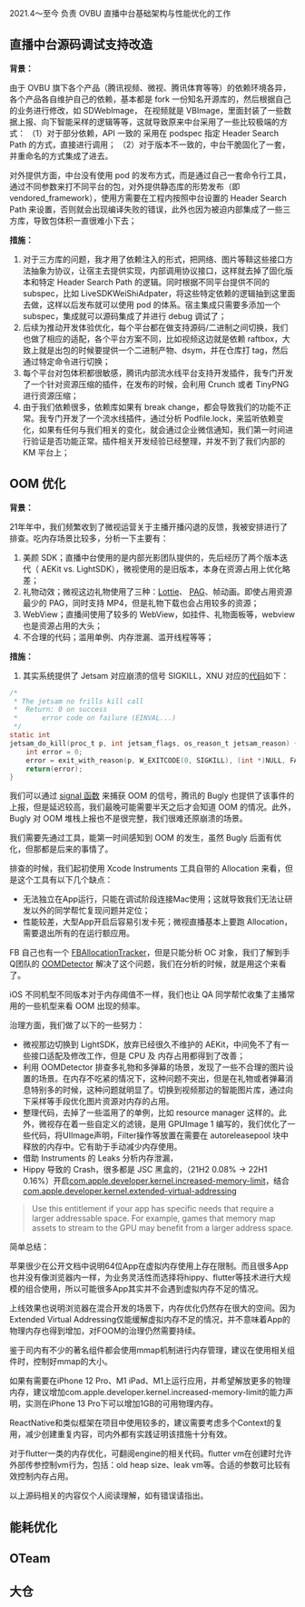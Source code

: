 2021.4～至今 负责 OVBU 直播中台基础架构与性能优化的工作

## 直播中台源码调试支持改造

**背景：**

由于 OVBU 旗下各个产品（腾讯视频、微视、腾讯体育等等）的依赖环境各异，各个产品各自维护自己的依赖，基本都是 fork 一份知名开源库的，然后根据自己的业务进行修改，如 SDWebImage， 在视频就是 VBImage，里面封装了一些数据上报、向下智能采样的逻辑等等，这就导致原来中台采用了一些比较极端的方式：
（1）对于部分依赖，API 一致的 采用在 podspec 指定 Header Search Path 的方式，直接进行调用；
（2）对于版本不一致的，中台干脆固化了一套，并重命名的方式集成了进去。

对外提供方面，中台没有使用 pod 的发布方式，而是通过自己一套命令行工具，通过不同参数来打不同平台的包，对外提供静态库的形势发布（即 vendored_framework），使用方需要在工程内按照中台设置的 Header Search Path 来设置，否则就会出现编译失败的错误，此外也因为被迫内部集成了一些三方库，导致包体积一直很难小下去；

**措施：**

1. 对于三方库的问题，我才用了依赖注入的形式，把网络、图片等鞥这些接口方法抽象为协议，让宿主去提供实现，内部调用协议接口，这样就去掉了固化版本和特定 Header Search Path 的逻辑。同时根据不同平台提供不同的 subspec，比如 LiveSDKWeiShiAdpater，将这些特定依赖的逻辑抽到这里面去做，这样以后发布就可以使用 pod 的体系。宿主集成只需要多添加一个 subspec，集成就可以源码集成了并进行 debug 调试了；
2. 后续为推动开发体验优化，每个平台都在做支持源码/二进制之间切换，我们也做了相应的适配，各个平台方案不同，比如视频这边就是依赖 raftbox，大致上就是出包的时候要提供一个二进制产物、dsym，并在仓库打 tag，然后通过特定命令进行切换；
3. 每个平台对包体积都很敏感，腾讯内部流水线平台支持开发插件，我专门开发了一个针对资源压缩的插件，在发布的时候，会利用 Crunch 或者 TinyPNG 进行资源压缩；
4. 由于我们依赖很多，依赖库如果有 break change，都会导致我们的功能不正常。我专门开发了一个流水线插件，通过分析 Podfile.lock，来监听依赖变化，如果有任何与我们相关的变化，就会通过企业微信通知，我们第一时间进行验证是否功能正常。插件相关开发经验已经整理，并发不到了我们内部的 KM 平台上；

## OOM 优化

**背景：**

21年年中，我们频繁收到了微视运营关于主播开播闪退的反馈，我被安排进行了排查。吃内存场景比较多，分析一下主要有：

1. 美颜 SDK；直播中台使用的是内部光影团队提供的，先后经历了两个版本迭代（ AEKit vs. LightSDK），微视使用的是旧版本，本身在资源占用上优化略差；
2. 礼物动效；微视这边礼物使用了三种：[Lottie](https://github.com/airbnb/lottie-ios)、 [PAG](https://pag.io/)、帧动画。即使占用资源最少的 PAG，同时支持 MP4，但是礼物下载也会占用较多的资源；
3. WebView；直播间使用了较多的 WebView，如挂件、礼物面板等，webview 也是资源占用的大头；
4. 不合理的代码；滥用单例、内存泄漏、滥开线程等等；

**措施：**

1. 其实系统提供了 Jetsam 对应崩溃的信号 SIGKILL，XNU 对应的[代码](https://opensource.apple.com/source/xnu/xnu-3789.70.16/bsd/kern/kern_memorystatus.c.auto.html)如下：

```c
/*
 * The jetsam no frills kill call
 * 	Return: 0 on success
 *		error code on failure (EINVAL...)
 */
static int
jetsam_do_kill(proc_t p, int jetsam_flags, os_reason_t jetsam_reason) {
	int error = 0;
	error = exit_with_reason(p, W_EXITCODE(0, SIGKILL), (int *)NULL, FALSE, FALSE, jetsam_flags, jetsam_reason);
	return(error);
}
```
我们可以通过 [signal 函数](https://www.tutorialspoint.com/c_standard_library/c_function_signal.htm) 来捕获 OOM 的信号，腾讯的 Bugly 也提供了该事件的上报，但是延迟较高，我们最晚可能需要半天之后才会知道 OOM 的情况。此外，Bugly 对 OOM 堆栈上报也不是很完整，我们很难还原崩溃的场景。

我们需要先通过工具，能第一时间感知到 OOM 的发生，虽然 Bugly 后面有优化，但那都是后来的事情了。

排查的时候，我们起初使用 Xcode Instruments 工具自带的 Allocation 来看，但是这个工具有以下几个缺点：

+ 无法独立在App运行，只能在调试阶段连接Mac使用；这就导致我们无法让研发以外的同学帮忙复现问题并定位；
+ 性能较差，大型App开启后容易引发卡死；微视直播基本上要跑 Allocation，需要退出所有的在运行额应用。

FB 自己也有一个 [FBAllocationTracker](https://github.com/facebookarchive/FBAllocationTracker)，但是只能分析 OC 对象，我们了解到手Q团队的 [OOMDetector](https://github.com/Tencent/OOMDetector) 解决了这个问题，我们在分析的时候，就是用这个来看了。

iOS 不同机型不同版本对于内存阈值不一样，我们也让 QA 同学帮忙收集了主播常用的一些机型来看 OOM 出现的频率。

治理方面，我们做了以下的一些努力：

+ 微视那边切换到 LightSDK，放弃已经很久不维护的 AEKit，中间免不了有一些接口适配及修改工作，但是 CPU 及 内存占用都得到了改善；
+ 利用 OOMDetector 排查多礼物和多弹幕的场景，发现了一些不合理的图片设置的场景。在内存不吃紧的情况下，这种问题不突出，但是在礼物或者弹幕消息特别多的时候，这种问题就明显了。切换到视频那边的智能图片库，通过向下采样等手段优化图片资源对内存的占用。
+ 整理代码，去掉了一些滥用了的单例，比如 resource manager 这样的。此外，微视存在着一些自定义的滤镜，是用 GPUImage 1 编写的，我们优化了一些代码，将UIImage声明，Filter操作等放置在需要在 autoreleasepool 块中释放的内存中。它有助于手动减少内存使用。
+ 借助 Instruments 的 Leaks 分析内存泄漏，
+ Hippy 导致的 Crash，很多都是 JSC 黑盒的，（21H2 0.08% -> 22H1 0.16%）开启[com.apple.developer.kernel.increased-memory-limit](https://developer.apple.com/documentation/bundleresources/entitlements/com_apple_developer_kernel_increased-memory-limit?language=objc)，结合[com.apple.developer.kernel.extended-virtual-addressing](https://developer.apple.com/documentation/bundleresources/entitlements/com_apple_developer_kernel_extended-virtual-addressing)


>Use this entitlement if your app has specific needs that require a larger addressable space. For example, games that memory map assets to stream to the GPU may benefit from a larger address space.
>

简单总结：

苹果很少在公开文档中说明64位App在虚拟内存使用上存在限制。而且很多App也并没有像浏览器内一样，为业务灵活性而选择将hippy、flutter等技术进行大规模的组合使用，所以可能很多App其实并不会遇到虚拟内存不足的情况。

上线效果也说明浏览器在混合开发的场景下，内存优化仍然存在很大的空间。因为Extended Virtual Addressing仅能缓解虚拟内存不足的情况，并不意味着App的物理内存也得到增加，对FOOM的治理仍然需要持续。

鉴于司内有不少的著名组件都会使用mmap机制进行内存管理，建议在使用相关组件时，控制好mmap的大小。

如果有需要在iPhone 12 Pro、M1 iPad、M1上运行应用，并希望解放更多的物理内存，建议增加com.apple.developer.kernel.increased-memory-limit的能力声明，实测在iPhone 13 Pro下可以增加1GB的可用物理内存。

ReactNative和类似框架在项目中使用较多的，建议需要考虑多个Context的复用，减少创建重复内容，司内外都有实践证明该措施十分有效。

对于flutter一类的内存优化，可翻阅engine的相关代码。flutter vm在创建时允许外部传参控制vm行为，包括：old heap size、leak vm等。合适的参数可比较有效控制内存占用。

以上源码相关的内容仅个人阅读理解，如有错误请指出。

## 能耗优化

## OTeam

## 大仓

